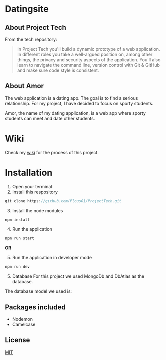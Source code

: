 # Datingsite

## About Project Tech
From the tech repository:

> In Project Tech you'll build a dynamic prototype of a web application. In different roles you take a well-argued position on, among other things, the privacy and security aspects of the application. You'll also learn to navigate the command line, version control with Git & GitHub and make sure code style is consistent.

## About Amor

The web application is a dating app. The goal is to find a serious relationship. For my project, I have decided to focus on sporty students.

Amor, the name of my dating application, is a web app where sporty students can meet and date other students.

# Wiki

Check my [wiki](https://github.com/Plous01/ProjectTech/wiki) for the process of this project.

# Installation

1. Open your terminal
2. Install this respository

```Javascript
git clone https://github.com/Plous01/ProjectTech.git
```

3. Install the node modules

```Javascript
npm install
```

4. Run the application

```Javascript
npm run start
```

**OR**

5. Run the application in developer mode
```Javascript
npm run dev
```

5. Database
For this project we used MongoDb and DbAtlas as the database.

The database model we used is:


## Packages included
* Nodemon
* Camelcase

## License
[MIT](https://github.com/Plous01/ProjectTech/blob/master/LICENSE)
